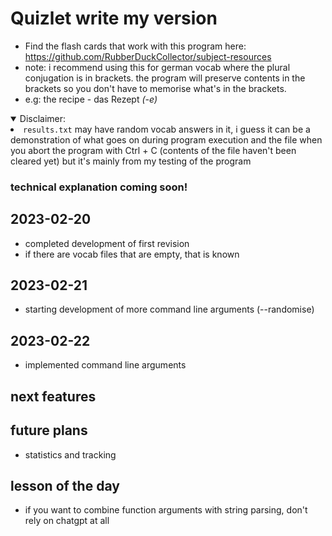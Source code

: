 # Quizlet write my version
- Find the flash cards that work with this program here: https://github.com/RubberDuckCollector/subject-resources
- note: i recommend using this for german vocab where the plural conjugation is in brackets. the program will preserve contents in the brackets so you don't have to memorise what's in the brackets.
- e.g: the recipe - das Rezept *(-e)*

<details open><summary>Disclaimer:</summary>
<li> <code>results.txt</code> may have random vocab answers in it, i guess it can be a demonstration of what goes on during program execution and the file when you abort the program with Ctrl + C (contents of the file haven't been cleared yet) but it's mainly from my testing of the program
</details>

### technical explanation coming soon!

## 2023-02-20
- completed development of first revision
- if there are vocab files that are empty, that is known

## 2023-02-21
- starting development of more command line arguments (--randomise)

## 2023-02-22
- implemented command line arguments

## next features


## future plans
- statistics and tracking

## lesson of the day
- if you want to combine function arguments with string parsing, don't rely on chatgpt at all
